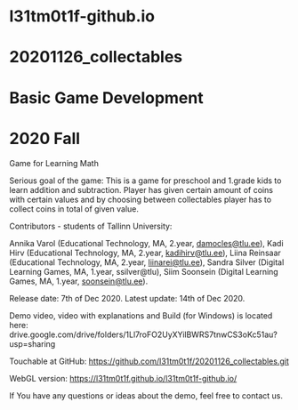 # l31tm0t1f-github.io
# 20201126_collectables
# Basic Game Development
# 2020 Fall

Game for Learning Math

Serious goal of the game:
This is a game for preschool and 1.grade kids to learn addition and subtraction. 
Player has given certain amount of coins with certain values and by choosing between collectables player has to collect coins in total of given value.

Contributors - students of Tallinn University:

Annika Varol (Educational Technology, MA, 2.year, damocles@tlu.ee),
Kadi Hirv (Educational Technology, MA, 2.year, kadihirv@tlu.ee),
Liina Reinsaar (Educational Technology, MA, 2.year, liinarei@tlu.ee),
Sandra Silver (Digital Learning Games, MA, 1.year, ssilver@tlu),
Siim Soonsein (Digital Learning Games, MA, 1.year, soonsein@tlu.ee).

Release date: 7th of Dec 2020. 
Latest update: 14th of Dec 2020. 

Demo video, video with explanations and Build (for Windows) is located here:
drive.google.com/drive/folders/1Ll7roFO2UyXYilBWRS7tnwCS3oKc51au?usp=sharing

Touchable at GitHub: 
https://github.com/l31tm0t1f/20201126_collectables.git

WebGL version:
https://l31tm0t1f.github.io/l31tm0t1f-github.io/

If You have any questions or ideas about the demo, feel free to contact us.
